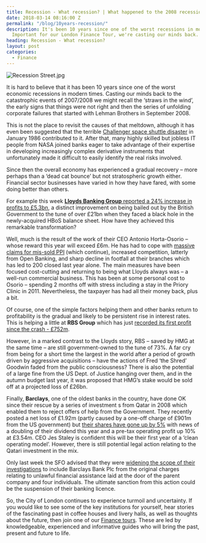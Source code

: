 ```yaml
---
title: Recession - What recession? | What happened to the 2008 recession?
date: 2018-03-14 08:16:00 Z
permalink: "/blog/10years-recession/"
description: It's been 10 years since one of the worst recessions in modern times.
  Important for our London Finance Tour, we're casting our minds back.
heading: Recession - What recession?
layout: post
categories:
  - Finance
---
```


![Recession Street.jpg](/uploads/Recession%20Street.jpg)

It is hard to believe that it has been 10 years since one of the worst economic recessions in modern times. Casting our minds back to the catastrophic events of 2007/2008 we might recall the ‘straws in the wind’, the early signs that things were not right and then the series of unfolding corporate failures that started with Lehman Brothers in September 2008.

This is not the place to revisit the causes of that meltdown, although it has even been suggested that the terrible [Challenger space shuttle disaster](http://www.history.com/topics/challenger-disaster)  in January 1986 contributed to it.  After that, many highly skilled but jobless IT people from NASA joined banks eager to take advantage of their expertise in developing increasingly complex derivative instruments that unfortunately made it difficult to easily identify the real risks involved.

Since then the overall economy has experienced a gradual recovery – more perhaps than a ‘dead cat bounce’ but not stratospheric growth either. Financial sector businesses have varied in how they have fared, with some doing better than others.

For example this week [**Lloyds Banking Group** reported a 24% increase in profits to £5.3bn](https://www.theguardian.com/business/2018/feb/21/lloyds-bumper-profits-deliver-1bn-bonanza-for-shareholders), a distinct improvement on being bailed out by the British Government to the tune of over £21bn when they faced a black hole in the newly-acquired HBoS balance sheet. How have they achieved this remarkable transformation?

Well, much is the result of the work of their CEO Antonio Horta-Osorio – whose reward this year will exceed £6m.  He has had to cope with [massive claims for mis-sold PPI](https://www.theguardian.com/business/2016/aug/02/ppi-claims-all-you-need-to-know-about-the-mis-selling-scandal) (which continue), increased competition, latterly from Open Banking, and sharp decline in footfall at their branches which has led to 200 closed last year alone. The main measures have been focused cost-cutting and returning to being what Lloyds always was – a well-run commercial business. This has been at some personal cost to Osorio – spending 2 months off with stress including a stay in the Priory Clinic in 2011. Nevertheless, the taxpayer has had all their money back, plus a bit.

Of course, one of the simple factors helping them and other banks return to profitability is the gradual and likely to be persistent rise in interest rates. This is helping a little at **RBS Group** which has just [recorded its first profit since the crash - £752m](https://www.telegraph.co.uk/business/2018/02/23/taxpayer-owned-rbs-reports-first-profit-since-financial-crisis/).

However, in a marked contrast to the Lloyds story, RBS – saved by HMG at the same time – are still government-owned to the tune of 73%. A far cry from being for a short time the largest in the world after a period of growth driven by aggressive acquisitions – have the actions of Fred ‘the Shred’ Goodwin faded from the public consciousness? There is also the potential of a large fine from the US Dept. of Justice hanging over them, and in the autumn budget last year, it was proposed that HMG’s stake would be sold off at a projected loss of £26bn.

Finally, **Barclays**, one of the oldest banks in the country, have done OK since their rescue by a series of investment s from Qatar in 2008 which enabled them to reject offers of help from the Government. They recently posted a net loss of £1.92m (partly caused by a one-off charge of £901m from the US government) but [their shares have gone up by 5%](http://www.cityam.com/281067/barclays-share-price-rises-posts-19bn-loss) with news of a doubling of their dividend this year and a pre-tax operating profit up 10% at £3.54m. CEO Jes Staley is confident this will be their first year of a ‘clean operating model’. However, there is still potential legal action relating to the Qatari investment in the mix.

Only last week the SFO advised that they were [widening the scope of their investigations](https://uk.reuters.com/article/us-barclays-qatar-sfo/uks-sfo-extends-charges-over-qatar-loan-in-barclays-legal-blow-idUKKBN1FW0LM) to include Barclays Bank Plc from the original charges relating to unlawful financial assistance laid at the door of the parent company and four individuals. The ultimate sanction from this action could be the suspension of their banking licence.

So, the City of London continues to experience turmoil and uncertainty. If you would like to see some of the key institutions for yourself, hear stories of the fascinating past in coffee houses and livery halls, as well as thoughts about the future, then join one of our [Finance tours](https://www.insiderlondon.com/london/educational-tours/london-finance-walking-tour/). These are led by knowledgeable, experienced and informative guides who will bring the past, present and future to life.
